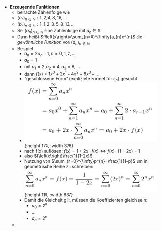- **Erzeugende Funktionen**
	- betrachte Zahlenfolge wie
	- $\left(a_{n}\right)_{n\in\mathbb{N}}:1,2,4,8,16,...$
	- $\left(b_{n}\right)_{n\in\mathbb{N}}:1,1,2,3,5,8,13,...$
	- Sei $\left(a_{n}\right)_{n\in\mathbb{N}}$ eine Zahlenfolge mit $a_{n}\in\mathbb{R}$
	- Dann heißt $f\left(x\right)=\sum_{n=0}^{\infty}a_{n}x^{n}$ die *gewöhnliche Funktion* von $\left(a_{n}\right)_{n\in\mathbb{N}}$
	- Beispiel
		- $a_{n}=2a_{n}-1,n=0,1,2,...$
		- $a_0=1$
		- mit $a_1=2,a_2=4,a_3=8,...$
		- dann $f(x)=1x^0+2x^1+4x^2+8x^3+...$
		- "geschlossene Form" (expliziete Formel für $a_{n}$) gesucht
		- ![image.png](../assets/image_1736334257366_0.png){:height 174, :width 376}
		- nach f(x) auflösen: $f\left(x\right)=1+2x\cdot f\left(x\right)\Leftrightarrow f\left(x\right)\cdot\left(1-2x\right)=1$
		- also $f\left(x\right)\frac{1}{1-2x}$
		- Nutzung von $\sum_{n=0}^{\infty}p^{n}=\frac{1}{1-p}$ um in geometrische Reihe zu schreiben: ![image.png](../assets/image_1736334484626_0.png){:height 119, :width 637}
		- Damit die Gleicheit gilt, müssen die Koeffizienten gleich sein:
			- $a_0=2^0$
			- ...
			- $a_{n}=2^{n}$
	-